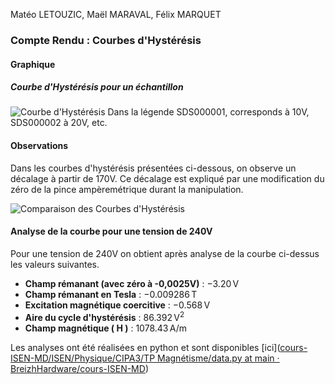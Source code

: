 Matéo LETOUZIC, Maël MARAVAL, Félix MARQUET
### Compte Rendu : Courbes d'Hystérésis
#### Graphique
##### Courbe d'Hystérésis pour un échantillon

![Courbe d'Hystérésis](https://cdn.breizhhardware.fr/FAKA3/futesocA90.png/raw)
Dans la légende SDS000001, corresponds à 10V, SDS000002 à 20V, etc.

#### Observations

Dans les courbes d'hystérésis présentées ci-dessous, on observe un décalage à partir de 170V. Ce décalage est expliqué par une modification du zéro de la pince ampèremétrique durant la manipulation.

![Comparaison des Courbes d'Hystérésis](https://cdn.breizhhardware.fr/FAKA3/VIsOJaDA01.png/raw)

#### Analyse de la courbe pour une tension de 240V
Pour une tension de 240V on obtient après analyse de la courbe ci-dessus les valeurs suivantes.
- **Champ rémanant (avec zéro à -0,0025V)** : $-3.20 \, \text{V}$
- **Champ rémanant en Tesla** : $-0.009286 \, \text{T}$
- **Excitation magnétique coercitive** : $-0.568 \, \text{V}$
- **Aire du cycle d'hystérésis** : $86.392 \, \text{V}^2$
- **Champ magnétique \( H \)** : $1078.43 \, \text{A/m}$

Les analyses ont été réalisées en python et sont disponibles [ici]([cours-ISEN-MD/ISEN/Physique/CIPA3/TP Magnétisme/data.py at main · BreizhHardware/cours-ISEN-MD](https://github.com/BreizhHardware/cours-ISEN-MD/blob/main/ISEN/Physique/CIPA3/TP%20Magn%C3%A9tisme/data.py))
